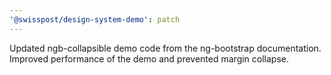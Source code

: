 ```yaml
---
'@swisspost/design-system-demo': patch
---
```


Updated ngb-collapsible demo code from the ng-bootstrap documentation. Improved performance of the demo and prevented margin collapse.

